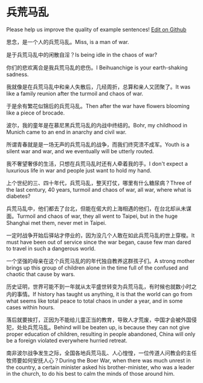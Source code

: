 # 兵荒马乱

Please help us improve the quality of example sentences! [Edit on Github](https://github.com/jiyushe/jiyu-example-sentence-source/blob/main/chinese/binghuangmaluan.md)

<p><span class="chinese">思念，是一个人的兵荒马乱。</span><span class="english">Miss, is a man of war.</span></p>

<p><span class="chinese">是于兵荒马乱中的闲散自淫？</span><span class="english">Is being idle in the chaos of war?</span></p>

<p><span class="chinese">你们的悲欢离合是我兵荒马乱的悲伤。</span><span class="english">I Beihuanchige is your earth-shaking sadness.</span></p>

<p><span class="chinese">我就像是在兵荒马乱中和亲人失散后，几经周折，总算和亲人又团聚了。</span><span class="english">It was like a family reunion after the turmoil and chaos of war.</span></p>

<p><span class="chinese">于是余有繁花似锦后的兵荒马乱。</span><span class="english">Then after the war have flowers blooming like a piece of brocade.</span></p>

<p><span class="chinese">波尔，我的童年是在慕尼黑兵荒马乱的内战中终结的。</span><span class="english">Bohr, my childhood in Munich came to an end in anarchy and civil war.</span></p>

<p><span class="chinese">所谓青春就是是一场无声的兵荒马乱的战争，而我们终究溃不成军。</span><span class="english">Youth is a silent war and war, and we eventually will be utterly routed.</span></p>

<p><span class="chinese">我不奢望奢侈的生活，只想在兵荒马乱时还有人牵着我的手。</span><span class="english">I don't expect a luxurious life in war and people just want to hold my hand.</span></p>

<p><span class="chinese">上个世纪的三、四十年代，兵荒马乱，整天打仗，哪里有什么糖尿病？</span><span class="english">Three of the last century, 40 years, turmoil and chaos of war, all war, where what is diabetes?</span></p>

<p><span class="chinese">兵荒马乱中，他们都去了台北，但能在偌大的上海相遇的他们，在台北却从未谋面。</span><span class="english">Turmoil and chaos of war, they all went to Taipei, but in the huge Shanghai met them, never met in Taipei.</span></p>

<p><span class="chinese">一定时战争开始后驿站才停业的，因为没几个人敢在如此兵荒马乱的世上穿梭。</span><span class="english">It must have been out of service since the war began, cause few man dared to travel in such a dangerous world.</span></p>

<p><span class="chinese">一个坚强的母亲在这个兵荒马乱的的年代独自教养这群孩子们。</span><span class="english">A strong mother brings up this group of children alone in the time full of the confused and chaotic that cause by wars.</span></p>

<p><span class="chinese">历史证明，世界可能不到一年就从太平盛世转变为兵荒马乱，有时候也就数小时之内的事情。</span><span class="english">If history has taught us anything, it is that the world can go from what seems like total peace to total chaos in under a year, and in some cases within hours.</span></p>

<p><span class="chinese">落后就要挨打，正因为不能给儿童正当的教育，导致人才荒废，中国才会被外国侵犯，处处兵荒马乱。</span><span class="english">Behind will be beaten up, is because they can not give proper education of children, resulting in people abandoned, China will only be a foreign violated everywhere hurried retreat.</span></p>

<p><span class="chinese">南非波尔战争发生之际，全国各地兵荒马乱、人心惶惶，一位传道人问教会的主任牧师要如何安抚人心？</span><span class="english">During the Boer War, when there was much unrest in the country, a certain minister asked his brother-minister, who was a leader in the church, to do his best to calm the minds of those around him.</span></p>

